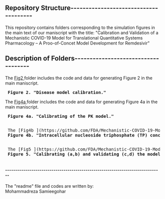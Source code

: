 ## Repository Structure--------------------------------------
This repository contains folders corresponding to the simulation figures in the main text of our maniscript with the title:
"Calibration and Validation of a Mechanistic COVID-19 Model for Translational Quantitative Systems Pharmacology – A Proo-of-Concet Model Development for Remdesivir"  


## Description of Folders------------------------------------

 The [Fig2 ](https://github.com/FDA/Mechanistic-COVID-19-Model/tree/main/Fig2) folder includes the code and data for generating Figure 2  in the main maniscript.  
 <pre>
 <b>Figure 2. "Disease model calibration."</b>
</pre>

 The [Fig4a ](https://github.com/FDA/Mechanistic-COVID-19-Model/tree/main/Fig4a) folder includes the code and data for generating Figure 4a in the main maniscript. 
  <pre>
 <b>Figure 4a. "Calibrating of the PK model."</b>
 </pre>

 <pre>
 The [Fig4b ](https://github.com/FDA/Mechanistic-COVID-19-Model/tree/main/Fig4b) folder includes the code and data for generating Figure 4b in the main maniscript.  
 <b>Figure 4b. "Intracellular nucleoside triphosphate (TP) concentration following in vitro incubation with the parent drug remdesivir"</b>
 </pre>	

 <pre>
 The [Fig5 ](https://github.com/FDA/Mechanistic-COVID-19-Model/tree/main/Fig5) folder includes the code and data for generating Figure 5  in the main maniscript.  
 <b>Figure 5. "Calibrating (a,b) and validating (c,d) the model for the primary endpoint (time to recovery) used in the remdesivir trial"</b>
 </pre>	
#### ------------------------------------------------------------------------------
The "readme" file and codes are written by:  
Mohammadreza Samieegohar 
